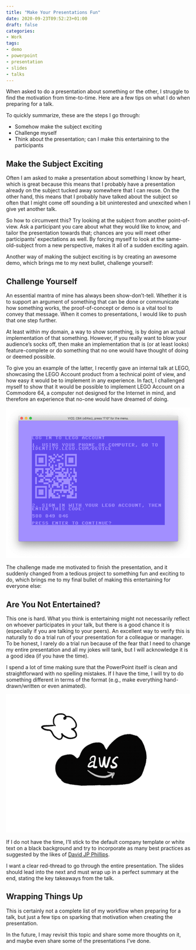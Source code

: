 ```yaml
---
title: "Make Your Presentations Fun"
date: 2020-09-23T09:52:23+01:00
draft: false
categories:
- Work
tags: 
- demo
- powerpoint
- presentation
- slides
- talks
---
```


When asked to do a presentation about something or the other, I struggle to find the motivation from time-to-time. Here are a few tips on what I do when preparing for a talk.

To quickly summarize, these are the steps I go through:

- Somehow make the subject exciting
- Challenge myself
- Think about the presentation; can I make this entertaining to the participants

## Make the Subject Exciting

Often I am asked to make a presentation about something I know by heart, which is great because this means that I probably have a presentation already on the subject tucked away somewhere that I can reuse. On the other hand, this means that I probably have talked about the subject so often that I might come off sounding a bit uninterested and unexcited when I give yet another talk.

So how to circumvent this? Try looking at the subject from another point-of-view. Ask a participant you care about what they would like to know, and tailor the presentation towards that; chances are you will meet other participants’ expectations as well. By forcing myself to look at the same-old-subject from a new perspective, makes it all of a sudden exciting again.

Another way of making the subject exciting is by creating an awesome demo, which brings me to my next bullet, challenge yourself:

## Challenge Yourself
An essential mantra of mine has always been show-don’t-tell. Whether it is to support an argument of something that can be done or communicate how something works, the proof-of-concept or demo is a vital tool to convey that message. When it comes to presentations, I would like to push that one step further.

At least within my domain, a way to show something, is by doing an actual implementation of that something. However, if you really want to blow your audience’s socks off, then make an implementation that is (or at least looks) feature-complete or do something that no one would have thought of doing or deemed possible.

To give you an example of the latter, I recently gave an internal talk at LEGO, showcasing the LEGO Account product from a technical point of view, and how easy it would be to implement in any experience. In fact, I challenged myself to show that it would be possible to implement LEGO Account on a Commodore 64, a computer not designed for the Internet in mind, and therefore an experience that no-one would have dreamed of doing.

![Screenshot of LEGO Account running on a Commodore 64 emulator (VICE)](/images/posts/c64-prototype.png "Screenshot of LEGO Account running on a Commodore 64 emulator (VICE)")

The challenge made me motivated to finish the presentation, and it suddenly changed from a tedious project to something fun and exciting to do, which brings me to my final bullet of making this entertaining for everyone else:

## Are You Not Entertained?

This one is hard. What you think is entertaining might not necessarily reflect on whoever participates in your talk, but there is a good chance it is (especially if you are talking to your peers). An excellent way to verify this is naturally to do a trial run of your presentation for a colleague or manager. To be honest, I rarely do a trial run because of the fear that I need to change my entire presentation and all my jokes will tank, but I will acknowledge it is a good idea (if you have the time).

I spend a lot of time making sure that the PowerPoint itself is clean and straightforward with no spelling mistakes. If I have the time, I will try to do something different in terms of the format (e.g., make everything hand-drawn/written or even animated).

![Animated clouds](/images/posts/animated-clouds.gif "Animated AWS cloud from a whiteboard themed presentation")

If I do not have the time, I’ll stick to the default company template or white text on a black background and try to incorporate as many best practices as suggested by the likes of [David JP Phillips](https://youtu.be/Iwpi1Lm6dFo).

I want a clear red-thread to go through the entire presentation. The slides should lead into the next and must wrap up in a perfect summary at the end, stating the key takeaways from the talk.

## Wrapping Things Up

This is certainly not a complete list of my workflow when preparing for a talk, but just a few tips on sparking that motivation when creating the presentation.

In the future, I may revisit this topic and share some more thoughts on it, and maybe even share some of the presentations I’ve done.
